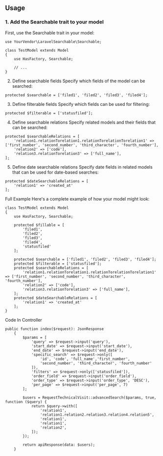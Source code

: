 ## Usage

### 1. Add the Searchable trait to your model

First, use the Searchable trait in your model:

```
use YourVendor\LaravelSearchable\Searchable;

class TestModel extends Model
{
    use HasFactory, Searchable;

    // ...
}
```
2. Define searchable fields
Specify which fields of the model can be searched:

```
protected $searchable = ['filed1', 'filed2', 'filed3', 'filed4'];

```
3. Define filterable fields
Specify which fields can be used for filtering:

```
protected $filterable = ['statusfiled'];

```
4. Define searchable relations
Specify related models and their fields that can be searched:

```
protected $searchableRelations = [
    'relation1.relationTorelation1.relationTorelationTorelation1' => ['first_number', 'second_number', 'third_character', 'fourth_number'],
    'relation2' => ['code'],
    'relation3.relationTorelation3' => ['full_name'],
];
```

5. Define date searchable relations
Specify date fields in related models that can be used for date-based searches:

```
protected $dateSearchableRelations = [
    'relation1' => 'created_at'
];
```
Full Example
Here's a complete example of how your model might look:
```
class TestModel extends Model
{
    use HasFactory, Searchable;

    protected $fillable = [
        'filed1',
        'filed2',
        'filed3',
        'filed4',
        'statusfiled'
    ];

    protected $searchable = ['filed1', 'filed2', 'filed3', 'filed4'];
    protected $filterable = ['statusfiled'];
    protected $searchableRelations = [
        'relation1.relationTorelation1.relationTorelationTorelation1' => ['first_number', 'second_number', 'third_character', 'fourth_number'],
        'relation2' => ['code'],
        'relation3.relationTorelation3' => ['full_name'],
    ];
    protected $dateSearchableRelations = [
        'relation1' => 'created_at'
    ];
}
```

Code In Controller

```
public function index($request): JsonResponse
    {
        $params = [
            'query' => $request->input('query'),
            'start_date' => $request->input('start_date'),
            'end_date' => $request->input('end_date'),
            'specific_search' => $request->only([
                'id', 'code', 'full_name','first_number',
                'second_number', 'third_character', 'fourth_number'
            ]),
            'filters' => $request->only(['statusfiled']),
            'order_field' => $request->input('order_field'),
            'order_type' => $request->input('order_type', 'DESC'),
            'per_page' => $request->input('per_page', 7)
        ];

        $users = RequestTechnicalVisit::advancedSearch($params, true, function ($query) {
            return $query->with([
                'relation1',
                'relation1.relation2.relation3.relation4.relation5',
                'relation1',
                'relation1',
                'relation2',
            ]);
        });

        return apiResponse(data: $users);
    }
